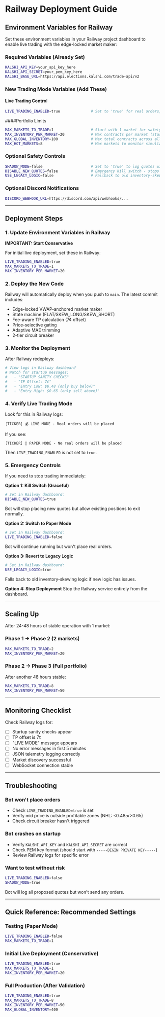 # Railway Deployment Guide

## Environment Variables for Railway

Set these environment variables in your Railway project dashboard to enable live trading with the edge-locked market maker:

### Required Variables (Already Set)
```bash
KALSHI_API_KEY=your_api_key_here
KALSHI_API_SECRET=your_pem_key_here
KALSHI_BASE_URL=https://api.elections.kalshi.com/trade-api/v2
```

### New Trading Mode Variables (Add These)

#### Live Trading Control
```bash
LIVE_TRADING_ENABLED=true              # Set to 'true' for real orders, 'false' for paper mode
```

####Portfolio Limits
```bash
MAX_MARKETS_TO_TRADE=1                 # Start with 1 market for safety
MAX_INVENTORY_PER_MARKET=20            # Max contracts per market (start conservative)
MAX_GLOBAL_INVENTORY=100               # Max total contracts across all markets
MAX_HOT_MARKETS=8                      # Max markets to monitor simultaneously
```

### Optional Safety Controls
```bash
SHADOW_MODE=false                      # Set to 'true' to log quotes without sending (testing)
DISABLE_NEW_QUOTES=false               # Emergency kill switch - stops new quotes
USE_LEGACY_LOGIC=false                 # Fallback to old inventory-skewing logic
```

### Optional Discord Notifications
```bash
DISCORD_WEBHOOK_URL=https://discord.com/api/webhooks/...
```

---

## Deployment Steps

### 1. Update Environment Variables in Railway

**IMPORTANT: Start Conservative**

For initial live deployment, set these in Railway:
```bash
LIVE_TRADING_ENABLED=true
MAX_MARKETS_TO_TRADE=1
MAX_INVENTORY_PER_MARKET=20
```

### 2. Deploy the New Code

Railway will automatically deploy when you push to `main`. The latest commit includes:
- Edge-locked VWAP-anchored market maker
- State machine (FLAT/SKEW_LONG/SKEW_SHORT)
- Fee-aware TP calculation (7¢ offset)
- Price-selective gating
- Adaptive MAE trimming
- 2-tier circuit breaker

### 3. Monitor the Deployment

After Railway redeploys:
```bash
# View logs in Railway dashboard
# Watch for startup messages:
#   - "STARTUP SANITY CHECKS"
#   - "TP Offset: 7¢"
#   - "Entry Low: $0.48 (only buy below)"
#   - "Entry High: $0.65 (only sell above)"
```

### 4. Verify Live Trading Mode

Look for this in Railway logs:
```
[TICKER] 💰 LIVE MODE - Real orders will be placed
```

If you see:
```
[TICKER] 📄 PAPER MODE - No real orders will be placed
```

Then `LIVE_TRADING_ENABLED` is not set to `true`.

### 5. Emergency Controls

If you need to stop trading immediately:

**Option 1: Kill Switch (Graceful)**
```bash
# Set in Railway dashboard:
DISABLE_NEW_QUOTES=true
```
Bot will stop placing new quotes but allow existing positions to exit normally.

**Option 2: Switch to Paper Mode**
```bash
# Set in Railway dashboard:
LIVE_TRADING_ENABLED=false
```
Bot will continue running but won't place real orders.

**Option 3: Revert to Legacy Logic**
```bash
# Set in Railway dashboard:
USE_LEGACY_LOGIC=true
```
Falls back to old inventory-skewing logic if new logic has issues.

**Option 4: Stop Deployment**
Stop the Railway service entirely from the dashboard.

---

## Scaling Up

After 24-48 hours of stable operation with 1 market:

### Phase 1 → Phase 2 (2 markets)
```bash
MAX_MARKETS_TO_TRADE=2
MAX_INVENTORY_PER_MARKET=20
```

### Phase 2 → Phase 3 (Full portfolio)
After another 48 hours stable:
```bash
MAX_MARKETS_TO_TRADE=8
MAX_INVENTORY_PER_MARKET=50
```

---

## Monitoring Checklist

Check Railway logs for:
- [ ] Startup sanity checks appear
- [ ] TP offset is 7¢
- [ ] "LIVE MODE" message appears
- [ ] No error messages in first 5 minutes
- [ ] JSON telemetry logging correctly
- [ ] Market discovery successful
- [ ] WebSocket connection stable

---

## Troubleshooting

### Bot won't place orders
- Check `LIVE_TRADING_ENABLED=true` is set
- Verify mid price is outside profitable zones (NHL: <$0.48 or >$0.65)
- Check circuit breaker hasn't triggered

### Bot crashes on startup
- Verify `KALSHI_API_KEY` and `KALSHI_API_SECRET` are correct
- Check PEM key format (should start with `-----BEGIN PRIVATE KEY-----`)
- Review Railway logs for specific error

### Want to test without risk
```bash
LIVE_TRADING_ENABLED=false
SHADOW_MODE=true
```
Bot will log all proposed quotes but won't send any orders.

---

## Quick Reference: Recommended Settings

### Testing (Paper Mode)
```bash
LIVE_TRADING_ENABLED=false
MAX_MARKETS_TO_TRADE=1
```

### Initial Live Deployment (Conservative)
```bash
LIVE_TRADING_ENABLED=true
MAX_MARKETS_TO_TRADE=1
MAX_INVENTORY_PER_MARKET=20
```

### Full Production (After Validation)
```bash
LIVE_TRADING_ENABLED=true
MAX_MARKETS_TO_TRADE=8
MAX_INVENTORY_PER_MARKET=50
MAX_GLOBAL_INVENTORY=400
```
